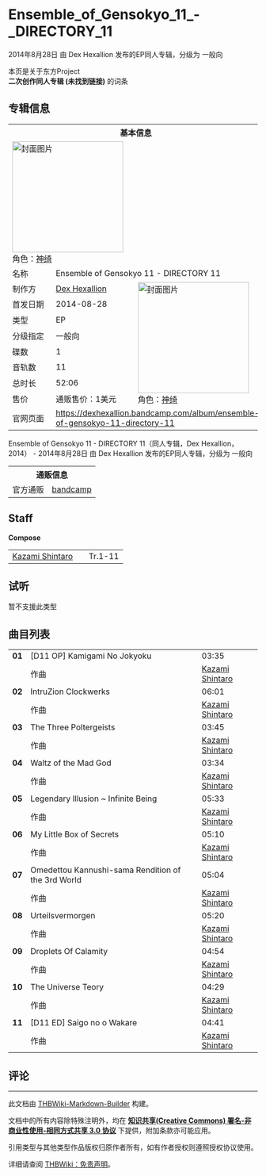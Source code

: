 # Ensemble_of_Gensokyo_11_-_DIRECTORY_11

<!-- source html: G:\repos\THBWiki-Markdown-Builder\THBWikiMarkdown\Temp\main\2\2b\ns0%3AEnsemble_of_Gensokyo_11_-_DIRECTORY_11.html -->

2014年8月28日 由 Dex Hexallion  发布的EP同人专辑，分级为 一般向

本页是关于东方Project  
 **二次创作同人专辑 (未找到链接)** 的词条

## 专辑信息

<table><tbody><tr><th colspan="3">基本信息</th></tr><tr><td class="cover-artwork-mobile" colspan="2"><a href="./文件-Ensemble_of_Gensokyo_11_-_DIRECTORY_11封面.png.md" class="image" title="封面图片"><img alt="封面图片" src="https://upload.thwiki.cc/thumb/3/3f/Ensemble_of_Gensokyo_11_-_DIRECTORY_11%E5%B0%81%E9%9D%A2.png/224px-Ensemble_of_Gensokyo_11_-_DIRECTORY_11%E5%B0%81%E9%9D%A2.png" decoding="async" loading="lazy" width="224" height="224" srcset="https://upload.thwiki.cc/thumb/3/3f/Ensemble_of_Gensokyo_11_-_DIRECTORY_11%E5%B0%81%E9%9D%A2.png/336px-Ensemble_of_Gensokyo_11_-_DIRECTORY_11%E5%B0%81%E9%9D%A2.png 1.5x, https://upload.thwiki.cc/thumb/3/3f/Ensemble_of_Gensokyo_11_-_DIRECTORY_11%E5%B0%81%E9%9D%A2.png/448px-Ensemble_of_Gensokyo_11_-_DIRECTORY_11%E5%B0%81%E9%9D%A2.png 2x" data-file-width="1453" data-file-height="1453"></a><div class="cover-char">角色：<a href="./神绮.md" title="神绮">神绮</a></div></td>
</tr><tr><td class="label">名称</td><td colspan="2"> Ensemble of Gensokyo 11 - DIRECTORY 11 </td></tr><tr><td class="label">制作方</td><td><a href="./Dex_Hexallion.md" title="Dex Hexallion">Dex Hexallion</a></td><td class="cover-artwork" rowspan="8" style="min-width:224px;"><a href="./文件-Ensemble_of_Gensokyo_11_-_DIRECTORY_11封面.png.md" class="image" title="封面图片"><img alt="封面图片" src="https://upload.thwiki.cc/thumb/3/3f/Ensemble_of_Gensokyo_11_-_DIRECTORY_11%E5%B0%81%E9%9D%A2.png/224px-Ensemble_of_Gensokyo_11_-_DIRECTORY_11%E5%B0%81%E9%9D%A2.png" decoding="async" loading="lazy" width="224" height="224" srcset="https://upload.thwiki.cc/thumb/3/3f/Ensemble_of_Gensokyo_11_-_DIRECTORY_11%E5%B0%81%E9%9D%A2.png/336px-Ensemble_of_Gensokyo_11_-_DIRECTORY_11%E5%B0%81%E9%9D%A2.png 1.5x, https://upload.thwiki.cc/thumb/3/3f/Ensemble_of_Gensokyo_11_-_DIRECTORY_11%E5%B0%81%E9%9D%A2.png/448px-Ensemble_of_Gensokyo_11_-_DIRECTORY_11%E5%B0%81%E9%9D%A2.png 2x" data-file-width="1453" data-file-height="1453"></a><div class="cover-char">角色：<a href="./神绮.md" title="神绮">神绮</a></div></td>
</tr><tr><td class="label">首发日期</td><td>2014-08-28</td></tr><tr><td class="label">类型</td><td>EP</td></tr><tr><td class="label">分级指定</td><td>一般向</td></tr><tr><td class="label">碟数</td><td>1</td></tr><tr><td class="label">音轨数</td><td>11</td></tr><tr><td class="label">总时长</td><td>52:06</td></tr><tr><td class="label">售价</td><td>通贩售价：1美元</td></tr>
<tr><td class="label">官网页面</td><td colspan="2"><a rel="nofollow" class="external free" href="https://dexhexallion.bandcamp.com/album/ensemble-of-gensokyo-11-directory-11">https://dexhexallion.bandcamp.com/album/ensemble-of-gensokyo-11-directory-11</a></td></tr></tbody></table>

Ensemble of Gensokyo 11 - DIRECTORY 11（同人专辑，Dex Hexallion，2014） - 2014年8月28日 由 Dex Hexallion  发布的EP同人专辑，分级为 一般向

<table><tbody><tr><th colspan="3">通贩信息</th></tr><tr><td class="label">官方通贩</td><td colspan="2"><a rel="nofollow" class="external text" href="https://dexhexallion.bandcamp.com/album/ensemble-of-gensokyo-11-directory-11">bandcamp</a></td></tr></tbody></table>



## Staff
  
 **Compose**   

<table><tbody><tr><td><a href="/index.php?title=Kazami_Shintaro&amp;action=edit&amp;redlink=1" class="new" title="Kazami Shintaro（页面不存在）">Kazami Shintaro</a></td><td></td><td>Tr.1-11</td></tr></tbody></table>



## 试听
  
暂不支援此类型
  


## 曲目列表

<table><tbody><tr><td id="1" class="infoYL"><b>01</b></td><td id="&#91;D11_OP&#93;_Kamigami_No_Jokyoku" colspan="2" class="title">&#91;D11 OP&#93; Kamigami No Jokyoku<span class="thcsearchlinks"><a rel="nofollow" class="external text" href="https://cd.thwiki.cc?arrange=Kazami Shintaro&amp;fromwiki=Ensemble_of_Gensokyo_11_-_DIRECTORY_11"><span title="搜索相似同人曲"></span></a></span></td><td class="time">03:35</td></tr><tr><td class="left"></td><td class="label">作曲</td><td class="text" colspan="2"><a href="/index.php?title=Kazami_Shintaro&amp;action=edit&amp;redlink=1" class="new" title="Kazami Shintaro（页面不存在）">Kazami Shintaro</a><span class="thcsearchlinks"><a rel="nofollow" class="external text" href="https://cd.thwiki.cc?arrange=，Kazami Shintaro&amp;fromwiki=Ensemble_of_Gensokyo_11_-_DIRECTORY_11"><span></span></a></span></td></tr>
<tr><td id="2" class="infoYL"><b>02</b></td><td id="IntruZion_Clockwerks" colspan="2" class="title">IntruZion Clockwerks<span class="thcsearchlinks"><a rel="nofollow" class="external text" href="https://cd.thwiki.cc?arrange=Kazami Shintaro&amp;fromwiki=Ensemble_of_Gensokyo_11_-_DIRECTORY_11"><span title="搜索相似同人曲"></span></a></span></td><td class="time">06:01</td></tr><tr><td class="left"></td><td class="label">作曲</td><td class="text" colspan="2"><a href="/index.php?title=Kazami_Shintaro&amp;action=edit&amp;redlink=1" class="new" title="Kazami Shintaro（页面不存在）">Kazami Shintaro</a><span class="thcsearchlinks"><a rel="nofollow" class="external text" href="https://cd.thwiki.cc?arrange=，Kazami Shintaro&amp;fromwiki=Ensemble_of_Gensokyo_11_-_DIRECTORY_11"><span></span></a></span></td></tr>
<tr><td id="3" class="infoYL"><b>03</b></td><td id="The_Three_Poltergeists" colspan="2" class="title">The Three Poltergeists<span class="thcsearchlinks"><a rel="nofollow" class="external text" href="https://cd.thwiki.cc?arrange=Kazami Shintaro&amp;fromwiki=Ensemble_of_Gensokyo_11_-_DIRECTORY_11"><span title="搜索相似同人曲"></span></a></span></td><td class="time">03:45</td></tr><tr><td class="left"></td><td class="label">作曲</td><td class="text" colspan="2"><a href="/index.php?title=Kazami_Shintaro&amp;action=edit&amp;redlink=1" class="new" title="Kazami Shintaro（页面不存在）">Kazami Shintaro</a><span class="thcsearchlinks"><a rel="nofollow" class="external text" href="https://cd.thwiki.cc?arrange=，Kazami Shintaro&amp;fromwiki=Ensemble_of_Gensokyo_11_-_DIRECTORY_11"><span></span></a></span></td></tr>
<tr><td id="4" class="infoYL"><b>04</b></td><td id="Waltz_of_the_Mad_God" colspan="2" class="title">Waltz of the Mad God<span class="thcsearchlinks"><a rel="nofollow" class="external text" href="https://cd.thwiki.cc?arrange=Kazami Shintaro&amp;fromwiki=Ensemble_of_Gensokyo_11_-_DIRECTORY_11"><span title="搜索相似同人曲"></span></a></span></td><td class="time">03:34</td></tr><tr><td class="left"></td><td class="label">作曲</td><td class="text" colspan="2"><a href="/index.php?title=Kazami_Shintaro&amp;action=edit&amp;redlink=1" class="new" title="Kazami Shintaro（页面不存在）">Kazami Shintaro</a><span class="thcsearchlinks"><a rel="nofollow" class="external text" href="https://cd.thwiki.cc?arrange=，Kazami Shintaro&amp;fromwiki=Ensemble_of_Gensokyo_11_-_DIRECTORY_11"><span></span></a></span></td></tr>
<tr><td id="5" class="infoYL"><b>05</b></td><td id="Legendary_Illusion_~_Infinite_Being" colspan="2" class="title">Legendary Illusion ~ Infinite Being<span class="thcsearchlinks"><a rel="nofollow" class="external text" href="https://cd.thwiki.cc?arrange=Kazami Shintaro&amp;fromwiki=Ensemble_of_Gensokyo_11_-_DIRECTORY_11"><span title="搜索相似同人曲"></span></a></span></td><td class="time">05:33</td></tr><tr><td class="left"></td><td class="label">作曲</td><td class="text" colspan="2"><a href="/index.php?title=Kazami_Shintaro&amp;action=edit&amp;redlink=1" class="new" title="Kazami Shintaro（页面不存在）">Kazami Shintaro</a><span class="thcsearchlinks"><a rel="nofollow" class="external text" href="https://cd.thwiki.cc?arrange=，Kazami Shintaro&amp;fromwiki=Ensemble_of_Gensokyo_11_-_DIRECTORY_11"><span></span></a></span></td></tr>
<tr><td id="6" class="infoYL"><b>06</b></td><td id="My_Little_Box_of_Secrets" colspan="2" class="title">My Little Box of Secrets<span class="thcsearchlinks"><a rel="nofollow" class="external text" href="https://cd.thwiki.cc?arrange=Kazami Shintaro&amp;fromwiki=Ensemble_of_Gensokyo_11_-_DIRECTORY_11"><span title="搜索相似同人曲"></span></a></span></td><td class="time">05:10</td></tr><tr><td class="left"></td><td class="label">作曲</td><td class="text" colspan="2"><a href="/index.php?title=Kazami_Shintaro&amp;action=edit&amp;redlink=1" class="new" title="Kazami Shintaro（页面不存在）">Kazami Shintaro</a><span class="thcsearchlinks"><a rel="nofollow" class="external text" href="https://cd.thwiki.cc?arrange=，Kazami Shintaro&amp;fromwiki=Ensemble_of_Gensokyo_11_-_DIRECTORY_11"><span></span></a></span></td></tr>
<tr><td id="7" class="infoYL"><b>07</b></td><td id="Omedettou_Kannushi-sama_Rendition_of_the_3rd_World" colspan="2" class="title">Omedettou Kannushi-sama Rendition of the 3rd World<span class="thcsearchlinks"><a rel="nofollow" class="external text" href="https://cd.thwiki.cc?arrange=Kazami Shintaro&amp;fromwiki=Ensemble_of_Gensokyo_11_-_DIRECTORY_11"><span title="搜索相似同人曲"></span></a></span></td><td class="time">05:04</td></tr><tr><td class="left"></td><td class="label">作曲</td><td class="text" colspan="2"><a href="/index.php?title=Kazami_Shintaro&amp;action=edit&amp;redlink=1" class="new" title="Kazami Shintaro（页面不存在）">Kazami Shintaro</a><span class="thcsearchlinks"><a rel="nofollow" class="external text" href="https://cd.thwiki.cc?arrange=，Kazami Shintaro&amp;fromwiki=Ensemble_of_Gensokyo_11_-_DIRECTORY_11"><span></span></a></span></td></tr>
<tr><td id="8" class="infoYL"><b>08</b></td><td id="Urteilsvermorgen" colspan="2" class="title">Urteilsvermorgen<span class="thcsearchlinks"><a rel="nofollow" class="external text" href="https://cd.thwiki.cc?arrange=Kazami Shintaro&amp;fromwiki=Ensemble_of_Gensokyo_11_-_DIRECTORY_11"><span title="搜索相似同人曲"></span></a></span></td><td class="time">05:20</td></tr><tr><td class="left"></td><td class="label">作曲</td><td class="text" colspan="2"><a href="/index.php?title=Kazami_Shintaro&amp;action=edit&amp;redlink=1" class="new" title="Kazami Shintaro（页面不存在）">Kazami Shintaro</a><span class="thcsearchlinks"><a rel="nofollow" class="external text" href="https://cd.thwiki.cc?arrange=，Kazami Shintaro&amp;fromwiki=Ensemble_of_Gensokyo_11_-_DIRECTORY_11"><span></span></a></span></td></tr>
<tr><td id="9" class="infoYL"><b>09</b></td><td id="Droplets_Of_Calamity" colspan="2" class="title">Droplets Of Calamity<span class="thcsearchlinks"><a rel="nofollow" class="external text" href="https://cd.thwiki.cc?arrange=Kazami Shintaro&amp;fromwiki=Ensemble_of_Gensokyo_11_-_DIRECTORY_11"><span title="搜索相似同人曲"></span></a></span></td><td class="time">04:54</td></tr><tr><td class="left"></td><td class="label">作曲</td><td class="text" colspan="2"><a href="/index.php?title=Kazami_Shintaro&amp;action=edit&amp;redlink=1" class="new" title="Kazami Shintaro（页面不存在）">Kazami Shintaro</a><span class="thcsearchlinks"><a rel="nofollow" class="external text" href="https://cd.thwiki.cc?arrange=，Kazami Shintaro&amp;fromwiki=Ensemble_of_Gensokyo_11_-_DIRECTORY_11"><span></span></a></span></td></tr>
<tr><td id="10" class="infoYL"><b>10</b></td><td id="The_Universe_Teory" colspan="2" class="title">The Universe Teory<span class="thcsearchlinks"><a rel="nofollow" class="external text" href="https://cd.thwiki.cc?arrange=Kazami Shintaro&amp;fromwiki=Ensemble_of_Gensokyo_11_-_DIRECTORY_11"><span title="搜索相似同人曲"></span></a></span></td><td class="time">04:29</td></tr><tr><td class="left"></td><td class="label">作曲</td><td class="text" colspan="2"><a href="/index.php?title=Kazami_Shintaro&amp;action=edit&amp;redlink=1" class="new" title="Kazami Shintaro（页面不存在）">Kazami Shintaro</a><span class="thcsearchlinks"><a rel="nofollow" class="external text" href="https://cd.thwiki.cc?arrange=，Kazami Shintaro&amp;fromwiki=Ensemble_of_Gensokyo_11_-_DIRECTORY_11"><span></span></a></span></td></tr>
<tr><td id="11" class="infoYL"><b>11</b></td><td id="&#91;D11_ED&#93;_Saigo_no_o_Wakare" colspan="2" class="title">&#91;D11 ED&#93; Saigo no o Wakare<span class="thcsearchlinks"><a rel="nofollow" class="external text" href="https://cd.thwiki.cc?arrange=Kazami Shintaro&amp;fromwiki=Ensemble_of_Gensokyo_11_-_DIRECTORY_11"><span title="搜索相似同人曲"></span></a></span></td><td class="time">04:41</td></tr><tr><td class="left"></td><td class="label">作曲</td><td class="text" colspan="2"><a href="/index.php?title=Kazami_Shintaro&amp;action=edit&amp;redlink=1" class="new" title="Kazami Shintaro（页面不存在）">Kazami Shintaro</a><span class="thcsearchlinks"><a rel="nofollow" class="external text" href="https://cd.thwiki.cc?arrange=，Kazami Shintaro&amp;fromwiki=Ensemble_of_Gensokyo_11_-_DIRECTORY_11"><span></span></a></span></td></tr></tbody></table>



## 评论




---

此文档由 [THBWiki-Markdown-Builder](https://github.com/Delsin-Yu/THBWiki-Markdown-Builder) 构建。

文档中的所有内容除特殊注明外，均在 [**知识共享(Creative Commons) 署名-非商业性使用-相同方式共享 3.0 协议**](https://creativecommons.org/licenses/by-sa/3.0/deed.zh-hans) 下提供，附加条款亦可能应用。

引用类型与其他类型作品版权归原作者所有，如有作者授权则遵照授权协议使用。

详细请查阅 [THBWiki：免责声明](https://thbwiki.cc/THBWiki:%E5%85%8D%E8%B4%A3%E5%A3%B0%E6%98%8E)。

